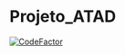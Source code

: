 # Projeto_ATAD
[![CodeFactor](https://www.codefactor.io/repository/github/tomasbarroso2000/projeto_atad/badge/refactored-clean?s=1b2fe1747ac814456e005360a5b16a917581bb4f)](https://www.codefactor.io/repository/github/tomasbarroso2000/projeto_atad/overview/refactored-clean)
